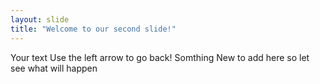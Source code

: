 ```yaml
---
layout: slide
title: "Welcome to our second slide!"
---
```

Your text
Use the left arrow to go back!
Somthing New to add here so let see what will happen

